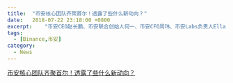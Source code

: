```yaml
---
title:  "币安核心团队齐聚首尔！透露了些什么新动向？"
date:   2018-07-22 23:18:00 +0800
excerpt:	"币安CEO赵长鹏、币安联合创始人何一、币安CFO周玮、币安Labs负责人Ella Zhang出席了会议。"
tags:
  - [Binance,币安]
category:
  - News
---
```


<a href="https://mp.weixin.qq.com/s?__biz=MzIwMzk1OTc0MA==&mid=2247487629&idx=2&sn=b0bb82f1695904ed3f282798a3ae7030&chksm=96c62c5ea1b1a548ac94d71ae65a8ed3392b4001a5a2645819c44f09b0248302903576c0e71e&mpshare=1&scene=1&srcid=0723k2ytzYLQSbfgPDbVNvRm#rd" target="_blank" >币安核心团队齐聚首尔！透露了些什么新动向？</a>
